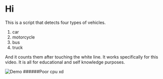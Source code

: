 # Hi
This is a script that detects four types of vehicles.

1. car
2. motorcycle
3. bus
4. truck

And it counts them after touching the white line.
It works specifically for this video. It is all for educational and self knowledge purposes.

![Demo](https://media.giphy.com/media/v1.Y2lkPTc5MGI3NjExZ3o4c2cycDkzeng4bmt4NDZzbmZ0OWcydHdnaTFsb2NtNXpia3hrZSZlcD12MV9pbnRlcm5hbF9naWZfYnlfaWQmY3Q9Zw/ntd96R0xaqYY2dL8Ui/giphy.gif)
######Poor cpu xd